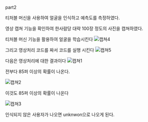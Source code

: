 part2

티처블 머신을 사용하여 얼굴을 인식하고 예측도를 측정하였다.

영상 캡쳐 기능을 확인하여 한사람당 대략 100장 정도의 사진을 캡쳐하였다.

티처블 머신 기능을 활용하여 얼굴을 학습시킨다
![캡쳐4](https://github.com/wjh1212/Capstone-Design/assets/103232862/bb19c920-f0f2-441a-86d6-d6f26ddff68b)

그리고 영상처리 코드를 짜서 코드를 실행 시킨다
![캡쳐5](https://github.com/wjh1212/Capstone-Design/assets/103232862/bc454a20-d5bf-4841-b1cc-f7a660843e29)

다음은 영상처리에 대한 결과이다
![캡쳐1](https://github.com/wjh1212/Capstone-Design/assets/103232862/5bccb113-c6c1-4828-866d-decc491c14bf)



전부다 85퍼 이상의 확률이 나온다.

![캡쳐2](https://github.com/wjh1212/Capstone-Design/assets/103232862/95e801cb-aaf7-48b4-8413-4e26f79bd660)

이것도 85퍼 이상의 확률이 나온다

![캡쳐3](https://github.com/wjh1212/Capstone-Design/assets/103232862/5e259914-f8f9-49d6-b21b-4e5e374cff20)

인식되지 않은 사용자가 나오면 unknwon으로 나오게 된다.


